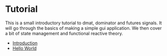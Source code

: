 # Tutorial

This is a small introductory tutorial to dmat, dominator and futures signals.
It will go through the basics of making a simple gui application.
We then cover a bit of state management and functional reactive theory.
- [Introduction](introduction.md)
- [Hello World](hello_world.md)
